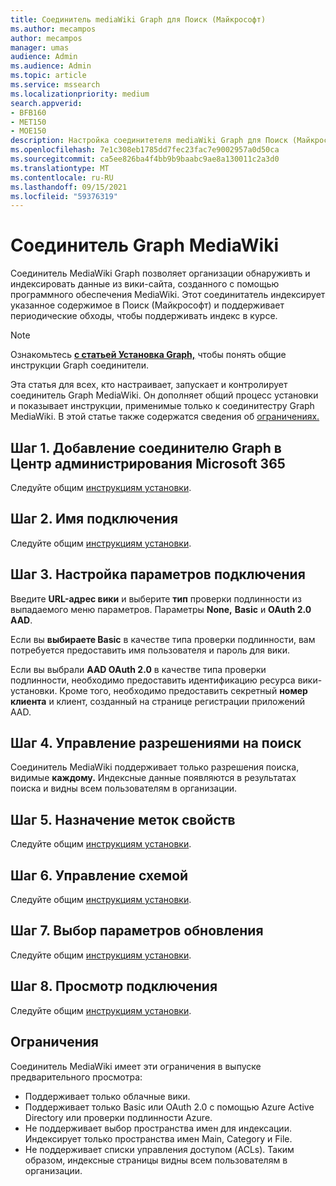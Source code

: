 ```yaml
---
title: Соединитель mediaWiki Graph для Поиск (Майкрософт)
ms.author: mecampos
author: mecampos
manager: umas
audience: Admin
ms.audience: Admin
ms.topic: article
ms.service: mssearch
ms.localizationpriority: medium
search.appverid:
- BFB160
- MET150
- MOE150
description: Настройка соединитетеля mediaWiki Graph для Поиск (Майкрософт)
ms.openlocfilehash: 7e1c308eb1785dd7fec23fac7e9002957a0d50ca
ms.sourcegitcommit: ca5ee826ba4f4bb9b9baabc9ae8a130011c2a3d0
ms.translationtype: MT
ms.contentlocale: ru-RU
ms.lasthandoff: 09/15/2021
ms.locfileid: "59376319"
---
```

<!---Previous ms.author: monaray --->

# <a name="mediawiki-graph-connector"></a>Соединитель Graph MediaWiki

Соединитель MediaWiki Graph позволяет организации обнаруживть и индексировать данные из вики-сайта, созданного с помощью программного обеспечения MediaWiki. Этот соединитатель индексирует указанное содержимое в Поиск (Майкрософт) и поддерживает периодические обходы, чтобы поддерживать индекс в курсе.

> [!NOTE]
> Ознакомьтесь [**с статьей Установка Graph,**](configure-connector.md) чтобы понять общие инструкции Graph соединители.

Эта статья для всех, кто настраивает, запускает и контролирует соединитель Graph MediaWiki. Он дополняет общий процесс установки и показывает инструкции, применимые только к соединитестру Graph MediaWiki. В этой статье также содержатся сведения об [ограничениях.](#limitations)

<!---## Before you get started-->

<!---Insert "Before you get started" recommendations for this data source-->

## <a name="step-1-add-a-graph-connector-in-the-microsoft-365-admin-center"></a>Шаг 1. Добавление соединителю Graph в Центр администрирования Microsoft 365

Следуйте общим [инструкциям установки](./configure-connector.md).
<!---If the above phrase does not apply, delete it and insert specific details for your data source that are different from general setup instructions.-->

## <a name="step-2-name-the-connection"></a>Шаг 2. Имя подключения

Следуйте общим [инструкциям установки](./configure-connector.md).
<!---If the above phrase does not apply, delete it and insert specific details for your data source that are different from general setup instructions.-->

## <a name="step-3-configure-the-connection-settings"></a>Шаг 3. Настройка параметров подключения

Введите **URL-адрес вики** и выберите **тип** проверки подлинности из выпадаемого меню параметров. Параметры **None,** **Basic** и **OAuth 2.0 AAD**.

Если вы **выбираете Basic** в качестве типа проверки подлинности, вам потребуется предоставить имя пользователя и пароль для вики.  

Если вы выбрали **AAD OAuth 2.0** в качестве типа  проверки подлинности, необходимо предоставить идентификацию ресурса вики-установки. Кроме того, необходимо предоставить секретный  **номер клиента** и клиент, созданный на странице регистрации приложений AAD.

## <a name="step-4-manage-search-permissions"></a>Шаг 4. Управление разрешениями на поиск

Соединитель MediaWiki поддерживает только разрешения поиска, видимые **каждому.** Индексные данные появляются в результатах поиска и видны всем пользователям в организации.

## <a name="step-5-assign-property-labels"></a>Шаг 5. Назначение меток свойств

Следуйте общим [инструкциям установки](./configure-connector.md).
<!---If the above phrase does not apply, delete it and insert specific details for your data source that are different from general setup instructions.-->

## <a name="step-6-manage-schema"></a>Шаг 6. Управление схемой

Следуйте общим [инструкциям установки](./configure-connector.md).
<!---If the above phrase does not apply, delete it and insert specific details for your data source that are different from general setup instructions.-->

## <a name="step-7-choose-refresh-settings"></a>Шаг 7. Выбор параметров обновления

Следуйте общим [инструкциям установки](./configure-connector.md).
<!---If the above phrase does not apply, delete it and insert specific details for your data source that are different from general setup instructions.-->

## <a name="step-8-review-connection"></a>Шаг 8. Просмотр подключения

Следуйте общим [инструкциям установки](./configure-connector.md).
<!---If the above phrase does not apply, delete it and insert specific details for your data source that are different from general setup instructions.-->

<!---## Troubleshooting-->
<!---To be added-->

## <a name="limitations"></a>Ограничения

Соединитель MediaWiki имеет эти ограничения в выпуске предварительного просмотра:

* Поддерживает только облачные вики.
* Поддерживает только Basic или OAuth 2.0 с помощью Azure Active Directory или проверки подлинности Azure.
* Не поддерживает выбор пространства имен для индексации. Индексирует только пространства имен Main, Category и File.
* Не поддерживает списки управления доступом (ACLs). Таким образом, индексные страницы видны всем пользователям в организации.